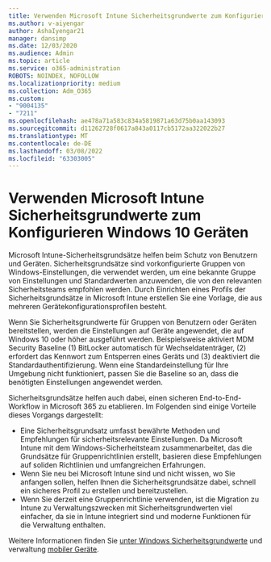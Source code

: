 ```yaml
---
title: Verwenden Microsoft Intune Sicherheitsgrundwerte zum Konfigurieren Windows 10 Geräten
ms.author: v-aiyengar
author: AshaIyengar21
manager: dansimp
ms.date: 12/03/2020
ms.audience: Admin
ms.topic: article
ms.service: o365-administration
ROBOTS: NOINDEX, NOFOLLOW
ms.localizationpriority: medium
ms.collection: Adm_O365
ms.custom:
- "9004135"
- "7211"
ms.openlocfilehash: ae478a71a583c834a5819871a63d75b0aa143093
ms.sourcegitcommit: d11262728f0617a843a0117cb5172aa322022b27
ms.translationtype: MT
ms.contentlocale: de-DE
ms.lasthandoff: 03/08/2022
ms.locfileid: "63303005"
---
```

# <a name="use-microsoft-intune-security-baselines-to-configure-windows-10-devices"></a>Verwenden Microsoft Intune Sicherheitsgrundwerte zum Konfigurieren Windows 10 Geräten

Microsoft Intune-Sicherheitsgrundsätze helfen beim Schutz von Benutzern und Geräten. Sicherheitsgrundsätze sind vorkonfigurierte Gruppen von Windows-Einstellungen, die verwendet werden, um eine bekannte Gruppe von Einstellungen und Standardwerten anzuwenden, die von den relevanten Sicherheitsteams empfohlen werden. Durch Einrichten eines Profils der Sicherheitsgrundsätze in Microsoft Intune erstellen Sie eine Vorlage, die aus mehreren Gerätekonfigurationsprofilen besteht.

Wenn Sie Sicherheitsgrundwerte für Gruppen von Benutzern oder Geräten bereitstellen, werden die Einstellungen auf Geräte angewendet, die auf Windows 10 oder höher ausgeführt werden. Beispielsweise aktiviert MDM Security Baseline (1) BitLocker automatisch für Wechseldatenträger, (2) erfordert das Kennwort zum Entsperren eines Geräts und (3) deaktiviert die Standardauthentifizierung. Wenn eine Standardeinstellung für Ihre Umgebung nicht funktioniert, passen Sie die Baseline so an, dass die benötigten Einstellungen angewendet werden.

Sicherheitsgrundsätze helfen auch dabei, einen sicheren End-to-End-Workflow in Microsoft 365 zu etablieren. Im Folgenden sind einige Vorteile dieses Vorgangs dargestellt:

- Eine Sicherheitsgrundsatz umfasst bewährte Methoden und Empfehlungen für sicherheitsrelevante Einstellungen. Da Microsoft Intune mit dem Windows-Sicherheitsteam zusammenarbeitet, das die Grundsätze für Gruppenrichtlinien erstellt, basieren diese Empfehlungen auf soliden Richtlinien und umfangreichen Erfahrungen.
- Wenn Sie neu bei Microsoft Intune sind und nicht wissen, wo Sie anfangen sollen, helfen Ihnen die Sicherheitsgrundsätze dabei, schnell ein sicheres Profil zu erstellen und bereitzustellen.
- Wenn Sie derzeit eine Gruppenrichtlinie verwenden, ist die Migration zu Intune zu Verwaltungszwecken mit Sicherheitsgrundwerten viel einfacher, da sie in Intune integriert sind und moderne Funktionen für die Verwaltung enthalten.

Weitere Informationen finden Sie [unter Windows Sicherheitsgrundwerte](https://go.microsoft.com/fwlink/?linkid=2141503) und verwaltung [mobiler Geräte](https://go.microsoft.com/fwlink/?linkid=2141701).